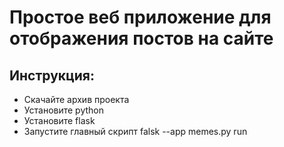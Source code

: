 # Простое веб приложение для отображения постов на сайте
## Инструкция:
* Скачайте архив проекта
* Установите python
* Установите flask
* Запустите главный скрипт falsk --app memes.py run

